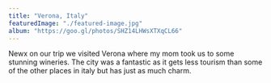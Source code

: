 ```yaml
---
title: "Verona, Italy"
featuredImage: "./featured-image.jpg"
album: "https://goo.gl/photos/SHZ14LHWsXTXqCL66"
---
```

Newx on our trip we visited Verona where my mom took us to some stunning wineries. The city was a fantastic
as it gets less tourism than some of the other places in italy but has just as much charm.
